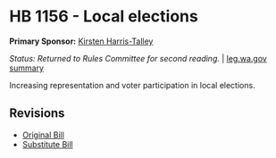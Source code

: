 # HB 1156 - Local elections
**Primary Sponsor:** [Kirsten Harris-Talley](/person/leg/kirsten.harris-talley.md)

*Status: Returned to Rules Committee for second reading.* | [leg.wa.gov summary](https://app.leg.wa.gov/billsummary?BillNumber=1156&Year=2021)

Increasing representation and voter participation in local elections.

## Revisions
* [Original Bill](1/)
* [Substitute Bill](S/)